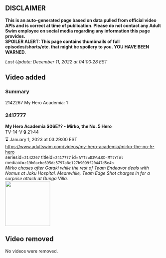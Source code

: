 ## DISCLAIMER
**This is an auto-generated page based on data pulled from official video APIs and is correct at time of publication. Please do not contact any Adult Swim employee on social media regarding any information this page provides.**  
**SPOILER ALERT: This page contains thumbnails of full episodes/shorts/etc. that might be spoilery to you. YOU HAVE BEEN WARNED.**  

_Last Update: December 11, 2022 at 04:00:28 EST_
## Video added
### Summary
2142267 My Hero Academia: 1  
### 2417777
**My Hero Academia S06E?? - Mirko, the No. 5 Hero**  
TV-14-V 🔒 21:44  
⌛ January 1, 2023 at 03:29:00 EST  
https://www.adultswim.com/videos/my-hero-academia/mirko-the-no-5-hero  
seriesid=`2142267` titleid=`2417777` id=`AYTzwD3WuLQD-MTtYfAl` mediaid=`c19b0acbc695dc5797a8c127b9099f20447d5e4b`  
_Mirko chases after Garaki while the rest of Team Endeavor deals with Nomus at Jaku Hospital. Meanwhile, Team Edge Shot charges in for a surprise attack at Gunga Villa._  
<a href="https://media.cdn.adultswim.com/uploads/20221209/thumbnails/2_221291249109-MHA115tiny.png"><img src="https://media.cdn.adultswim.com/uploads/20221209/thumbnails/2_221291249109-MHA115tiny.png" height="144px" /></a>
## Video removed
No videos were removed.  
